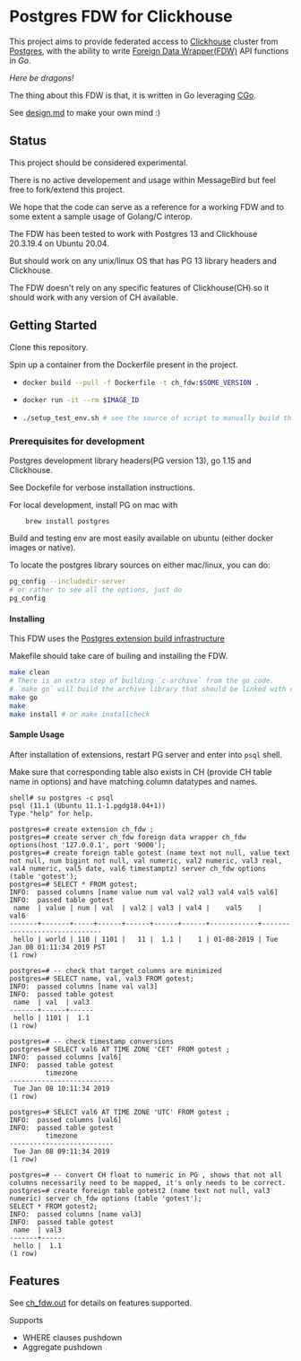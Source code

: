 # Postgres FDW for Clickhouse

This project aims to provide federated access to [Clickhouse](https://clickhouse.tech/) cluster from [Postgres](https://www.postgresql.org/), with
the ability to write [Foreign Data Wrapper(FDW)](https://wiki.postgresql.org/wiki/Foreign_data_wrappers) API functions in _Go_.

_Here be dragons!_

The thing about this FDW is that, it is written in Go leveraging [CGo](https://golang.org/cmd/cgo/).

See [design.md](design.md) to make your own mind :) 

## Status
This project should be considered experimental.

There is no active developement and usage within MessageBird but feel free to fork/extend this project.

We hope that the code can serve as a reference for a working FDW and to some extent a sample usage of Golang/C interop.

The FDW has been tested to work with Postgres 13 and Clickhouse 20.3.19.4 on Ubuntu 20.04.

But should work on any unix/linux OS that has PG 13 library headers and Clickhouse.

The FDW doesn't rely on any specific features of Clickhouse(CH) so it should work with any version of CH available.

## Getting Started

Clone this repository.

Spin up a container from the Dockerfile present in the project.

*   ```bash
    docker build --pull -f Dockerfile -t ch_fdw:$SOME_VERSION .
    ```
*   ```bash
    docker run -it --rm $IMAGE_ID
    ```

*   ```bash
    ./setup_test_env.sh # see the source of script to manually build the extension
    ```

### Prerequisites for development

Postgres development library headers(PG version 13), go 1.15 and Clickhouse.

See Dockefile for verbose installation instructions.

For local development, install PG on mac with
```
    brew install postgres
```
Build and testing env are most easily available on ubuntu (either docker images or native).

To locate the postgres library sources on either mac/linux, you can do:
```bash
pg_config --includedir-server
# or rather to see all the options, just do
pg_config
```

#### Installing

This FDW uses the [Postgres extension build infrastructure](https://www.postgresql.org/docs/13/extend-pgxs.html)

Makefile should take care of builing and installing the FDW.

```bash
make clean
# There is an extra step of building `c-archive` from the go code.
# `make go` will build the archive library that should be linked with extension c code.
make go
make
make install # or make installcheck
```

#### Sample Usage

After installation of extensions, restart PG server and enter into `psql` shell.

Make sure that corresponding table also exists in CH (provide CH table name in options) and have matching column datatypes and names.

```
shell# su postgres -c psql
psql (11.1 (Ubuntu 11.1-1.pgdg18.04+1))
Type "help" for help.

postgres=# create extension ch_fdw ;
postgres=# create server ch_fdw foreign data wrapper ch_fdw options(host '127.0.0.1', port '9000');
postgres=# create foreign table gotest (name text not null, value text not null, num bigint not null, val numeric, val2 numeric, val3 real, val4 numeric, val5 date, val6 timestamptz) server ch_fdw options (table 'gotest');
postgres=# SELECT * FROM gotest;
INFO:  passed columns [name value num val val2 val3 val4 val5 val6]
INFO:  passed table gotest
 name  | value | num | val  | val2 | val3 | val4 |    val5    |             val6             
-------+-------+-----+------+------+------+------+------------+------------------------------
 hello | world | 110 | 1101 |   11 |  1.1 |    1 | 01-08-2019 | Tue Jan 08 01:11:34 2019 PST
(1 row)

postgres=# -- check that target columns are minimized
postgres=# SELECT name, val, val3 FROM gotest;
INFO:  passed columns [name val val3]
INFO:  passed table gotest
 name  | val  | val3 
-------+------+------
 hello | 1101 |  1.1
(1 row)

postgres=# -- check timestamp conversions
postgres=# SELECT val6 AT TIME ZONE 'CET' FROM gotest ;
INFO:  passed columns [val6]
INFO:  passed table gotest
         timezone         
--------------------------
 Tue Jan 08 10:11:34 2019
(1 row)

postgres=# SELECT val6 AT TIME ZONE 'UTC' FROM gotest ;
INFO:  passed columns [val6]
INFO:  passed table gotest
         timezone         
--------------------------
 Tue Jan 08 09:11:34 2019
(1 row)

postgres=# -- convert CH float to numeric in PG , shows that not all columns necessarily need to be mapped, it's only needs to be correct.
postgres=# create foreign table gotest2 (name text not null, val3 numeric) server ch_fdw options (table 'gotest');
SELECT * FROM gotest2;
INFO:  passed columns [name val3]
INFO:  passed table gotest
 name  | val3 
-------+------
 hello |  1.1
(1 row)

```
## Features

See [ch_fdw.out](expected/ch_fdw.out) for details on features supported.

Supports
* WHERE clauses pushdown
* Aggregate pushdown
